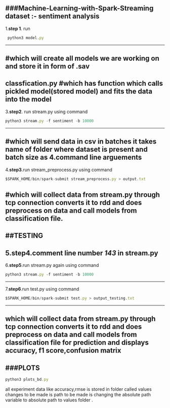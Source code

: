 ###Machine-Learning-with-Spark-Streaming 
**dataset** :- **sentiment analysis**
---
1.**step 1**. run 
```Javascript
 python3 model.py
```
---

#which will create all models we are working on and store it in form of .sav
---
classfication.py 
#which has function which calls pickled model(stored model) and fits the data into the model 
---
3.**step2**. run stream.py using command
```Javascript
python3 stream.py -f sentiment -b 10000 
```
---
#which will send data in csv in batches it takes  name of folder where dataset is present and batch size as 4.command line arguements
---
4.**step3**.run stream_preprocess.py using command 
```Javascript
$SPARK_HOME/bin/spark-submit stream_preprocess.py > output.txt
```
#which will collect data from stream.py through tcp connection converts it to rdd and does preprocess on data and call models from classification file. 
---

##TESTING 
---
5.**step4**.comment line number *143* in  stream.py
---
6.**step5**.run stream.py again using command
```Javascript
python3 stream.py -f sentiment -b 10000 
```
---
7.**step6**.run test.py using command 
```Javascript
$SPARK_HOME/bin/spark-submit test.py > output_testing.txt
```
---
which will collect data from stream.py through tcp connection converts it to rdd and does preprocess on data and call models from classification file for prediction and displays accuracy, f1 score,confusion matrix
---
###PLOTS
---
```Javascript
python3 plots_bd.py
```
all experiment data like accuracy,rmse  is stored in folder called values  changes to be made is path to be made is changing the absolute path variable to absolute path to values folder .

